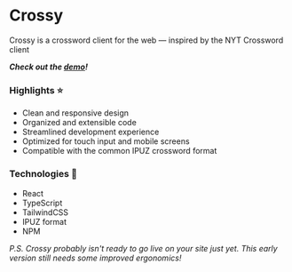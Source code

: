 # Crossy
Crossy is a crossword client for the web — inspired by the NYT Crossword client

***Check out the [demo](https://develop.crossy.pages.dev/demo)!***

### Highlights ⭐
- Clean and responsive design
- Organized and extensible code
- Streamlined development experience
- Optimized for touch input and mobile screens
- Compatible with the common IPUZ crossword format

### Technologies 🔧
- React
- TypeScript
- TailwindCSS
- IPUZ format
- NPM

*P.S. Crossy probably isn't ready to go live on your site just yet. This early version still needs some improved ergonomics!*

